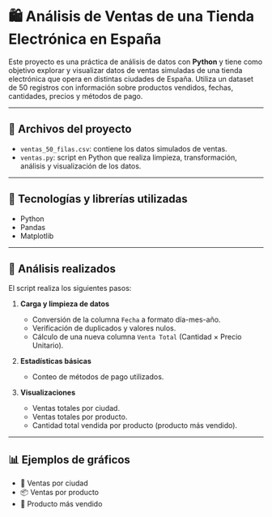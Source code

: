 # 🛍️ Análisis de Ventas de una Tienda Electrónica en España

Este proyecto es una práctica de análisis de datos con **Python** y tiene como objetivo explorar y visualizar datos de ventas simuladas de una tienda electrónica que opera en distintas ciudades de España. Utiliza un dataset de 50 registros con información sobre productos vendidos, fechas, cantidades, precios y métodos de pago.

---

## 📁 Archivos del proyecto

- `ventas_50_filas.csv`: contiene los datos simulados de ventas.
- `ventas.py`: script en Python que realiza limpieza, transformación, análisis y visualización de los datos.

---

## 🔧 Tecnologías y librerías utilizadas

- Python
- Pandas
- Matplotlib

---

## 🔎 Análisis realizados

El script realiza los siguientes pasos:

1. **Carga y limpieza de datos**
   - Conversión de la columna `Fecha` a formato día-mes-año.
   - Verificación de duplicados y valores nulos.
   - Cálculo de una nueva columna `Venta Total` (Cantidad × Precio Unitario).

2. **Estadísticas básicas**
   - Conteo de métodos de pago utilizados.

3. **Visualizaciones**
   - Ventas totales por ciudad.
   - Ventas totales por producto.
   - Cantidad total vendida por producto (producto más vendido).

---

## 📊 Ejemplos de gráficos

- 📍 Ventas por ciudad  
- 📦 Ventas por producto  
- 🥇 Producto más vendido  

